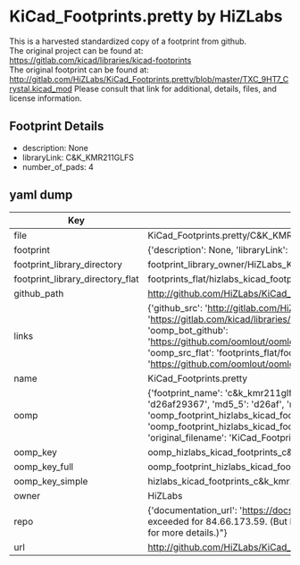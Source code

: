 # KiCad_Footprints.pretty by HiZLabs  
This is a harvested standardized copy of a footprint from github.  
The original project can be found at:  
https://gitlab.com/kicad/libraries/kicad-footprints  
The original footprint can be found at:
http://gitlab.com/HiZLabs/KiCad_Footprints.pretty/blob/master/TXC_9HT7_Crystal.kicad_mod
Please consult that link for additional, details, files, and license information.  
## Footprint Details
* description: None  
* libraryLink: C&K_KMR211GLFS  
* number_of_pads: 4  
## yaml dump  
| Key | Value |  
| --- | --- |  
| file | KiCad_Footprints.pretty/C&K_KMR211GLFS.kicad_mod |  
| footprint | {'description': None, 'libraryLink': 'C&K_KMR211GLFS', 'number_of_pads': 4} |  
| footprint_library_directory | footprint_library_owner/HiZLabs_KiCad_Footprints.pretty |  
| footprint_library_directory_flat | footprints_flat/hizlabs_kicad_footprints_c&k_kmr211glfs/working |  
| github_path | http://github.com/HiZLabs/KiCad_Footprints.pretty/blob/master/C&K_KMR211GLFS.kicad_mod |  
| links | {'github_src': 'http://gitlab.com/HiZLabs/KiCad_Footprints.pretty/blob/master/TXC_9HT7_Crystal.kicad_mod', 'github_src_repo': 'https://gitlab.com/kicad/libraries/kicad-footprints', 'oomp_bot': 'footprints/hizlabs_kicad_footprints_c&k_kmr211glfs/working', 'oomp_bot_github': 'https://github.com/oomlout/oomlout_oomp_footprint_bot/tree/main/footprints/hizlabs_kicad_footprints_c&k_kmr211glfs/working', 'oomp_src_flat': 'footprints_flat/footprints_flat/hizlabs_kicad_footprints_c&k_kmr211glfs/working', 'oomp_src_flat_github': 'https://github.com/oomlout/oomlout_oomp_footprint_src/tree/main/footprints_flat/hizlabs_kicad_footprints_c&k_kmr211glfs/working'} |  
| name | KiCad_Footprints.pretty |  
| oomp | {'footprint_name': 'c&k_kmr211glfs', 'library_name': 'kicad_footprints', 'md5': 'd26af29367e7e18c4843ff8208cad7db', 'md5_10': 'd26af29367', 'md5_5': 'd26af', 'md5_6': 'd26af2', 'oomp_key': 'oomp_hizlabs_kicad_footprints_c&k_kmr211glfs', 'oomp_key_extra': 'oomp_footprint_hizlabs_kicad_footprints_c&k_kmr211glfs', 'oomp_key_full': 'oomp_footprint_hizlabs_kicad_footprints_c&k_kmr211glfs_d26af2', 'oomp_key_simple': 'hizlabs_kicad_footprints_c&k_kmr211glfs', 'original_filename': 'KiCad_Footprints.pretty/C&K_KMR211GLFS.kicad_mod', 'owner_name': 'hizlabs'} |  
| oomp_key | oomp_hizlabs_kicad_footprints_c&k_kmr211glfs |  
| oomp_key_full | oomp_footprint_hizlabs_kicad_footprints_c&k_kmr211glfs |  
| oomp_key_simple | hizlabs_kicad_footprints_c&k_kmr211glfs |  
| owner | HiZLabs |  
| repo | {'documentation_url': 'https://docs.github.com/rest/overview/resources-in-the-rest-api#rate-limiting', 'message': "API rate limit exceeded for 84.66.173.59. (But here's the good news: Authenticated requests get a higher rate limit. Check out the documentation for more details.)"} |  
| url | http://github.com/HiZLabs/KiCad_Footprints.pretty |  

